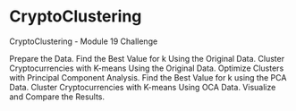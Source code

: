 # CryptoClustering
CryptoClustering - Module 19 Challenge

Prepare the Data.
Find the Best Value for k Using the Original Data.
Cluster Cryptocurrencies with K-means Using the Original Data.
Optimize Clusters with Principal Component Analysis.
Find the Best Value for k using the PCA Data.
Cluster Cryptocurrencies with K-means Using OCA Data.
Visualize and Compare the Results.
